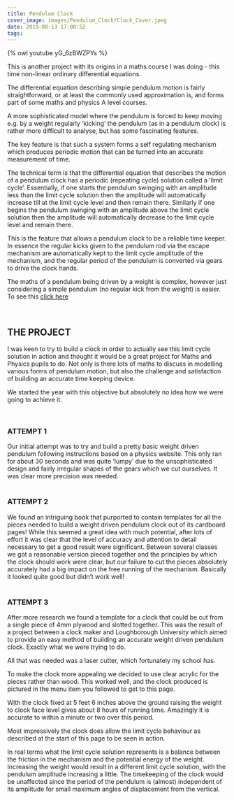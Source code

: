 ```yaml
---
title: Pendulum Clock
cover_image: images/Pendulum_Clock/Clock_Cover.jpeg
date: 2019-08-13 17:00:52
tags:
---
```


{% owl youtube yG_6zBWZPYs %}

This is another project with its origins in a maths course I was doing - this time non-linear ordinary differential equations.

The differential equation describing simple pendulum motion is fairly straightforward, or at least the commonly used approximation is, and forms part of some maths and physics A level courses.  

A more sophisticated model where the pendulum is forced to keep moving e.g. by a weight regularly ‘kicking’ the pendulum (as in a pendulum clock) is rather more difficult to analyse, but has some fascinating features.

The key feature is that such a system forms a self regulating mechanism which produces periodic motion that can be turned into an accurate measurement of time.

The technical term is that the differential equation that describes the motion of a pendulum clock has a periodic (repeating cycle) solution called a ‘limit cycle’.  Essentially, if one starts the pendulum swinging with an amplitude less than the limit cycle solution then the amplitude will automatically increase till at the limit cycle level and then remain there.  Similarly if one begins the pendulum swinging with an amplitude above the limit cycle solution then the amplitude will automatically decrease to the limit cycle level and remain there.

This is the feature that allows a pendulum clock to be a reliable time keeper.  In essence the regular kicks given to the pendulum rod via the escape mechanism are automatically kept to the limit cycle amplitude of the mechanism, and the regular period of the pendulum is converted via gears to drive the clock hands.

<p>The maths of a pendulum being driven by a weight is complex, however just considering a simple pendulum (no regular kick from the weight) is easier.  To see this <a href="https://sites.google.com/view/simplependulumperiod/home">click here</a>
</p>

<br>

<h2>THE PROJECT</h2>
I was keen to try to build a clock in order to actually see this limit cycle solution in action and thought it would be a great project for Maths and Physics pupils to do.  Not only is there lots of maths to discuss in modelling various forms of pendulum motion, but also the challenge and satisfaction of building an accurate time keeping device.

We started the year with this objective but absolutely no idea how we were going to achieve it.

<br>

<h3>ATTEMPT 1</h3>
Our initial attempt was to try and build a pretty basic weight driven pendulum following instructions based on a physics website.  This only ran for about 30 seconds and was quite ‘lumpy’ due to the unsophisticated design and fairly irregular shapes of the gears which we cut ourselves.  It was clear more precision was needed.

<br>
<br>

<h3>ATTEMPT 2</h3>
We found an intriguing book that purported to contain templates for all the pieces needed to build a weight driven pendulum clock out of its cardboard pages!  While this seemed a great idea with much potential, after lots of effort it was clear that the level of accuracy and attention to detail necessary to get a good result were significant.  Between several classes we got a reasonable version pieced together and the principles by which the clock should work were clear, but our failure to cut the pieces absolutely accurately had a big impact on the free running of the mechanism.  Basically it looked quite good but didn’t work well!

<br>
<br>

<h3>ATTEMPT 3</h3>
After more research we found a template for a clock that could be cut from a single piece of 4mm plywood and slotted together.  This was the result of a project between a clock maker and Loughborough University which aimed to provide an easy method of building an accurate weight driven pendulum clock.  Exactly what we were trying to do.

All that was needed was a laser cutter, which fortunately my school has.

To make the clock more appealing we decided to use clear acrylic for the pieces rather than wood.  This worked well, and the clock produced is pictured in the menu item you followed to get to this page.

With the clock fixed at 5 feet 6 inches above the ground raising the weight to clock face level gives about 8 hours of running time.  Amazingly it is accurate to within a minute or two over this period.

Most impressively the clock does allow the limit cycle behaviour as described at the start of this page to be seen in action.

In real terms what the limit cycle solution represents is a balance between the friction in the mechanism and the potential energy of the weight.  Increasing the weight would result in a different limit cycle solution, with the pendulum amplitude increasing a little.  The timekeeping of the clock would be unaffected since the period of the pendulum is (almost) independent of its amplitude for small maximum angles of displacement from the vertical.
